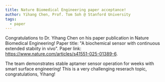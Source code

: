 ```yaml
---
title: Nature Biomedical Engineering paper acceptance!
author: Yihang Chen, Prof. Tom Soh @ Stanford University
tags:   
  - paper
---
```

Congratulations to Dr. Yihang Chen on his paper publication in Nature Biomedical Engineering! Paper title: "A biochemical sensor with continuous extended stabiity in vivo". Paper link: https://www.nature.com/articles/s41551-025-01389-6. 

The team demonstrates stable aptamer sensor operation for weeks with smart surface engineering! This is a very challenging reserach topic, congratulations, Yihang!

